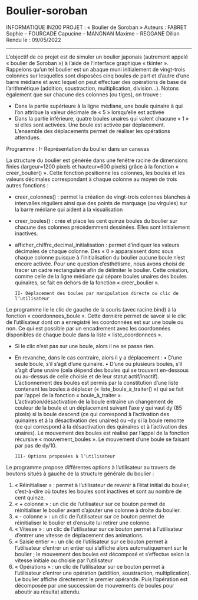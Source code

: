 # Boulier-soroban
INFORMATIQUE IN200
PROJET : « Boulier de Soroban » 
Auteurs : FABRET Sophie – FOURCADE Capucine – MANGNAN Maxime – REGGANE Dillan 
Rendu le : 09/05/2022
********************************************************************************************************************************************************************
L’objectif de ce projet est de simuler un boulier japonais (autrement appelé « boulier de Soroban ») à l’aide de l’interface graphique « tkinter ». Rappelons qu’un tel boulier est un abaque muni initialement de vingt-trois colonnes sur lesquelles sont disposées cinq boules de part et d’autre d’une barre médiane et avec lequel on peut effectuer des opérations de base de l’arithmétique (addition, soustraction, multiplication, division…). Notons également que sur chacune des colonnes (ou tiges), on trouve : 
-	Dans la partie supérieure à la ligne médiane, une boule quinaire à qui l’on attribue la valeur décimale de « 5 » lorsqu’elle est activée
-	Dans la partie inférieure, quatre boules unaires qui valent chacune « 1 » si elles sont activées. 
Une boule est activée par déplacement. L’ensemble des déplacements permet de réaliser les opérations attendues. 

Programme : 
        I- Représentation du boulier dans un canevas

La structure du boulier est générée dans une fenêtre racine de dimensions finies (largeur=1200 pixels et hauteur=600 pixels) grâce à la fonction « creer_boulier() ». Cette fonction positionne les colonnes, les boules et les valeurs décimales correspondant à chaque colonne au moyen de trois autres fonctions : 
-	creer_colonnes() : permet la création de vingt-trois colonnes blanches à intervalles réguliers ainsi que des points de marquage (ou virgules) sur la barre médiane qui aident à la visualisation
-	creer_boules() : crée et place les cent quinze boules du boulier sur chacune des colonnes précédemment dessinées. Elles sont initialement inactives. 
-	afficher_chiffre_decimal_initialisation : permet d’indiquer les valeurs décimales de chaque colonne. Des « 0 » apparaissent donc sous chaque colonne puisque à l’initialisation du boulier aucune boule n’est encore activée. 
Pour une question d’esthétisme, nous avons choisi de tracer un cadre rectangulaire afin de délimiter le boulier. Cette création, comme celle de la ligne médiane qui sépare boules unaires des boules quinaires, se fait en dehors de la fonction « creer_boulier ». 
        
        II- Déplacement des boules par manipulation directe ou clic de l’utilisateur 
Le programme lie le clic de gauche de la souris (avec racine.bind) à la fonction « coordonnees_boule ». Cette dernière permet de savoir si le clic de l’utilisateur dont on a enregistré les coordonnées est sur une boule ou non. Ce qui est possible par un encadrement avec les coordonnées disponibles de chaque boule dans la liste « liste_coordonnees ». 
-	Si le clic n’est pas sur une boule, alors il ne se passe rien. 
-	En revanche, dans le cas contraire, alors il y a déplacement : 
•	D’une seule boule, s’il s’agit d’une quinaire. 
•	D’une ou plusieurs boules, s’il s’agit d’une unaire (cela dépend des boules qui se trouvent en-dessous ou au-dessus de celle choisie et de leur statut actif/inactif). 
L’actionnement des boules est permis par la constitution d’une liste contenant les boules à déplacer (« liste_boule_à_traiter() ») qui se fait par l’appel de la fonction « boule_à_traiter ».  
L’activation/désactivation de la boule entraîne un changement de couleur de la boule et un déplacement suivant l’axe y qui vaut dy (85 pixels) si la boule descend (ce qui correspond à l’activation des quinaires et à la désactivation des unaires) ou –dy si la boule remonte (ce qui correspond à la désactivation des quinaires et à l’activation des unaires). 
Le mouvement des boules est réalisé par l’appel de la fonction récursive « mouvement_boules ». Le mouvement d’une boule se faisant par pas de dy/10. 
        
        III- Options proposées à l’utilisateur
Le programme propose différentes options à l’utilisateur au travers de boutons situés à gauche de la structure générale du boulier : 
1) « Réinitialiser » : permet à l’utilisateur de revenir à l’état initial du boulier, c’est-à-dire où toutes les boules sont inactives et sont au nombre de cent quinze. 
2) « + colonne » : un clic de l’utilisateur sur ce bouton permet de réinitialiser le boulier avant d’ajouter une colonne à droite du boulier. 
3) « - colonne » : un clic de l’utilisateur sur ce bouton permet de réinitialiser le boulier et d’ensuite lui retirer une colonne. 
4) « Vitesse » : un clic de l’utilisateur sur ce bouton permet à l’utilisateur d’entrer une vitesse de déplacement des animations. 
5) « Saisie entier » : un clic de l’utilisateur sur ce bouton permet à l’utilisateur d’entrer un entier qui s’affiche alors automatiquement sur le boulier ; le mouvement des boules est décomposé et s’effectue selon la vitesse initiale ou choisie par l’utilisateur
6) « Opérations » : un clic de l’utilisateur sur ce bouton permet à l’utilisateur d’entrer une opération (addition, soustraction, multiplication). Le boulier affiche directement le premier opérande. Puis l’opération est décomposée par une succession de mouvements de boules pour aboutir au résultat attendu. 

